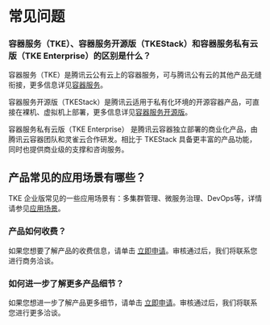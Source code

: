 # 常见问题



### 容器服务（TKE）、容器服务开源版（TKEStack）和容器服务私有云版（TKE Enterprise）的区别是什么？

容器服务（TKE）是腾讯云公有云上的容器服务，可与腾讯公有云的其他产品无缝衔接，更多信息详见[容器服务](https://cloud.tencent.com/product/tke)。

容器服务开源版（TKEStack）是腾讯云适用于私有化环境的开源容器产品，可直接在裸机、虚拟机上部署，更多信息详见[容器服务开源版](https://cloud.tencent.com/product/tkestack)。

容器服务私有云版（TKE Enterprise） 是腾讯云容器独立部署的商业化产品，由腾讯云容器团队和灵雀云合作研发。相比于 TKEStack 具备更丰富的产品功能，同时也提供商业级的支撑和咨询服务。

## 产品常见的应用场景有哪些？

TKE 企业版常见的一些应用场景有：多集群管理、微服务治理、DevOps等，详情请参见[应用场景](产品简介/应用场景.md)。

### 产品如何收费？

如果您想要了解产品的收费信息，请单击 [立即申请](https://cloud.tencent.com/apply/p/jdccz8k9ids)。审核通过后，我们将联系您进行商务洽谈。

### 如何进一步了解更多产品细节？

如果您想进一步了解产品更多细节，请单击 [立即申请](https://cloud.tencent.com/apply/p/jdccz8k9ids)。审核通过后，我们将联系您进行更多洽谈。

